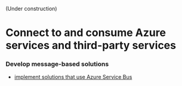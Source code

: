 (Under construction)
# Connect to and consume Azure services and third-party services

### Develop message-based solutions
* [implement solutions that use Azure Service Bus](service_bus/)

